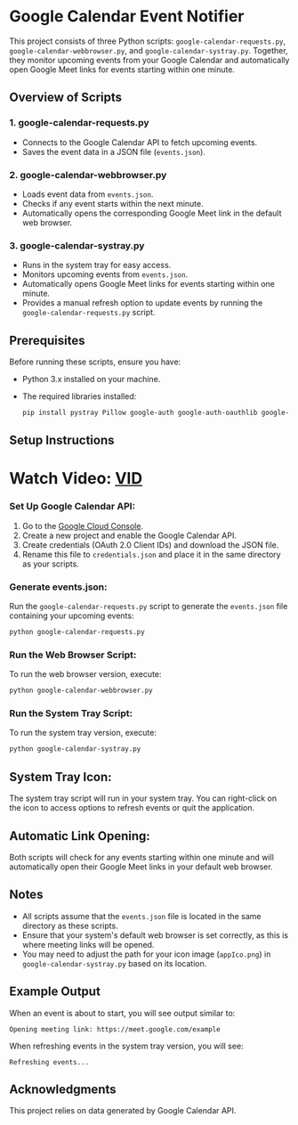 # Google Calendar Event Notifier

This project consists of three Python scripts: `google-calendar-requests.py`, `google-calendar-webbrowser.py`, and `google-calendar-systray.py`. Together, they monitor upcoming events from your Google Calendar and automatically open Google Meet links for events starting within one minute.

## Overview of Scripts

### 1. google-calendar-requests.py
- Connects to the Google Calendar API to fetch upcoming events.
- Saves the event data in a JSON file (`events.json`).

### 2. google-calendar-webbrowser.py
- Loads event data from `events.json`.
- Checks if any event starts within the next minute.
- Automatically opens the corresponding Google Meet link in the default web browser.

### 3. google-calendar-systray.py
- Runs in the system tray for easy access.
- Monitors upcoming events from `events.json`.
- Automatically opens Google Meet links for events starting within one minute.
- Provides a manual refresh option to update events by running the `google-calendar-requests.py` script.

## Prerequisites

Before running these scripts, ensure you have:

- Python 3.x installed on your machine.
- The required libraries installed:

   ```bash
   pip install pystray Pillow google-auth google-auth-oauthlib google-auth-httplib2 google-api-python-client
   ```

## Setup Instructions

# Watch Video: [VID](https://drive.google.com/file/d/1tV5nmlUlwmZ11PdF0AA4Q1bmAZJebjYk/view?usp=drivesdk)

### Set Up Google Calendar API:
1. Go to the [Google Cloud Console](https://console.cloud.google.com/).
2. Create a new project and enable the Google Calendar API.
3. Create credentials (OAuth 2.0 Client IDs) and download the JSON file.
4. Rename this file to `credentials.json` and place it in the same directory as your scripts.

### Generate events.json:
Run the `google-calendar-requests.py` script to generate the `events.json` file containing your upcoming events:

```bash
python google-calendar-requests.py
```

### Run the Web Browser Script:
To run the web browser version, execute:

```bash
python google-calendar-webbrowser.py
```

### Run the System Tray Script:
To run the system tray version, execute:

```bash
python google-calendar-systray.py
```

## System Tray Icon:
The system tray script will run in your system tray. You can right-click on the icon to access options to refresh events or quit the application.

## Automatic Link Opening:
Both scripts will check for any events starting within one minute and will automatically open their Google Meet links in your default web browser.

## Notes
- All scripts assume that the `events.json` file is located in the same directory as these scripts.
- Ensure that your system's default web browser is set correctly, as this is where meeting links will be opened.
- You may need to adjust the path for your icon image (`appIco.png`) in `google-calendar-systray.py` based on its location.

## Example Output
When an event is about to start, you will see output similar to:

```
Opening meeting link: https://meet.google.com/example
```

When refreshing events in the system tray version, you will see:

```
Refreshing events...
```

## Acknowledgments
This project relies on data generated by Google Calendar API.
